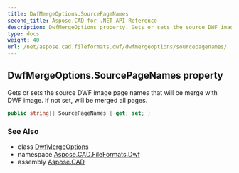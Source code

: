 ```yaml
---
title: DwfMergeOptions.SourcePageNames
second_title: Aspose.CAD for .NET API Reference
description: DwfMergeOptions property. Gets or sets the source DWF image page names that will be merge with DWF image. If not set will be merged all pages
type: docs
weight: 40
url: /net/aspose.cad.fileformats.dwf/dwfmergeoptions/sourcepagenames/
---
```

## DwfMergeOptions.SourcePageNames property

Gets or sets the source DWF image page names that will be merge with DWF image. If not set, will be merged all pages.

```csharp
public string[] SourcePageNames { get; set; }
```

### See Also

* class [DwfMergeOptions](../)
* namespace [Aspose.CAD.FileFormats.Dwf](../../dwfmergeoptions/)
* assembly [Aspose.CAD](../../../)


